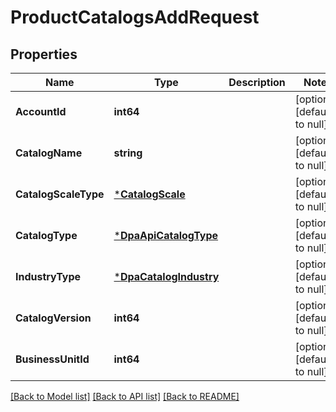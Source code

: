 # ProductCatalogsAddRequest

## Properties
Name | Type | Description | Notes
------------ | ------------- | ------------- | -------------
**AccountId** | **int64** |  | [optional] [default to null]
**CatalogName** | **string** |  | [optional] [default to null]
**CatalogScaleType** | [***CatalogScale**](CatalogScale.md) |  | [optional] [default to null]
**CatalogType** | [***DpaApiCatalogType**](DpaApiCatalogType.md) |  | [optional] [default to null]
**IndustryType** | [***DpaCatalogIndustry**](DpaCatalogIndustry.md) |  | [optional] [default to null]
**CatalogVersion** | **int64** |  | [optional] [default to null]
**BusinessUnitId** | **int64** |  | [optional] [default to null]

[[Back to Model list]](../README.md#documentation-for-models) [[Back to API list]](../README.md#documentation-for-api-endpoints) [[Back to README]](../README.md)


